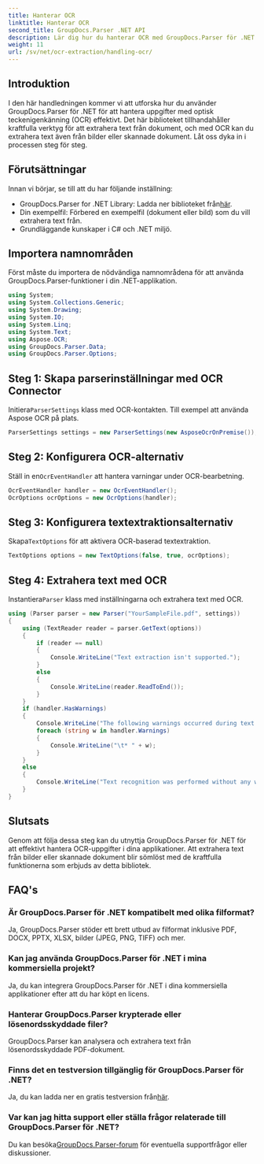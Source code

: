 ```yaml
---
title: Hanterar OCR
linktitle: Hanterar OCR
second_title: GroupDocs.Parser .NET API
description: Lär dig hur du hanterar OCR med GroupDocs.Parser för .NET. Extrahera text från bilder och skannade dokument effektivt.
weight: 11
url: /sv/net/ocr-extraction/handling-ocr/
---
```

## Introduktion
I den här handledningen kommer vi att utforska hur du använder GroupDocs.Parser för .NET för att hantera uppgifter med optisk teckenigenkänning (OCR) effektivt. Det här biblioteket tillhandahåller kraftfulla verktyg för att extrahera text från dokument, och med OCR kan du extrahera text även från bilder eller skannade dokument. Låt oss dyka in i processen steg för steg.
## Förutsättningar
Innan vi börjar, se till att du har följande inställning:
- GroupDocs.Parser for .NET Library: Ladda ner biblioteket från[här](https://releases.groupdocs.com/parser/net/).
- Din exempelfil: Förbered en exempelfil (dokument eller bild) som du vill extrahera text från.
- Grundläggande kunskaper i C# och .NET miljö.

## Importera namnområden
Först måste du importera de nödvändiga namnområdena för att använda GroupDocs.Parser-funktioner i din .NET-applikation.
```csharp
using System;
using System.Collections.Generic;
using System.Drawing;
using System.IO;
using System.Linq;
using System.Text;
using Aspose.OCR;
using GroupDocs.Parser.Data;
using GroupDocs.Parser.Options;
```
## Steg 1: Skapa parserinställningar med OCR Connector
 Initiera`ParserSettings` klass med OCR-kontakten. Till exempel att använda Aspose OCR på plats.
```csharp
ParserSettings settings = new ParserSettings(new AsposeOcrOnPremise());
```
## Steg 2: Konfigurera OCR-alternativ
 Ställ in en`OcrEventHandler` att hantera varningar under OCR-bearbetning.
```csharp
OcrEventHandler handler = new OcrEventHandler();
OcrOptions ocrOptions = new OcrOptions(handler);
```
## Steg 3: Konfigurera textextraktionsalternativ
 Skapa`TextOptions` för att aktivera OCR-baserad textextraktion.
```csharp
TextOptions options = new TextOptions(false, true, ocrOptions);
```
## Steg 4: Extrahera text med OCR
 Instantiera`Parser` klass med inställningarna och extrahera text med OCR.
```csharp
using (Parser parser = new Parser("YourSampleFile.pdf", settings))
{
    using (TextReader reader = parser.GetText(options))
    {
        if (reader == null)
        {
            Console.WriteLine("Text extraction isn't supported.");
        }
        else
        {
            Console.WriteLine(reader.ReadToEnd());
        }
    }
    if (handler.HasWarnings)
    {
        Console.WriteLine("The following warnings occurred during text recognition:");
        foreach (string w in handler.Warnings)
        {
            Console.WriteLine("\t* " + w);
        }
    }
    else
    {
        Console.WriteLine("Text recognition was performed without any warnings.");
    }
}
```

## Slutsats
Genom att följa dessa steg kan du utnyttja GroupDocs.Parser för .NET för att effektivt hantera OCR-uppgifter i dina applikationer. Att extrahera text från bilder eller skannade dokument blir sömlöst med de kraftfulla funktionerna som erbjuds av detta bibliotek.

## FAQ's
### Är GroupDocs.Parser för .NET kompatibelt med olika filformat?
Ja, GroupDocs.Parser stöder ett brett utbud av filformat inklusive PDF, DOCX, PPTX, XLSX, bilder (JPEG, PNG, TIFF) och mer.
### Kan jag använda GroupDocs.Parser för .NET i mina kommersiella projekt?
Ja, du kan integrera GroupDocs.Parser för .NET i dina kommersiella applikationer efter att du har köpt en licens.
### Hanterar GroupDocs.Parser krypterade eller lösenordsskyddade filer?
GroupDocs.Parser kan analysera och extrahera text från lösenordsskyddade PDF-dokument.
### Finns det en testversion tillgänglig för GroupDocs.Parser för .NET?
 Ja, du kan ladda ner en gratis testversion från[här](https://releases.groupdocs.com/).
### Var kan jag hitta support eller ställa frågor relaterade till GroupDocs.Parser för .NET?
 Du kan besöka[GroupDocs.Parser-forum](https://forum.groupdocs.com/c/parser/17) för eventuella supportfrågor eller diskussioner.
